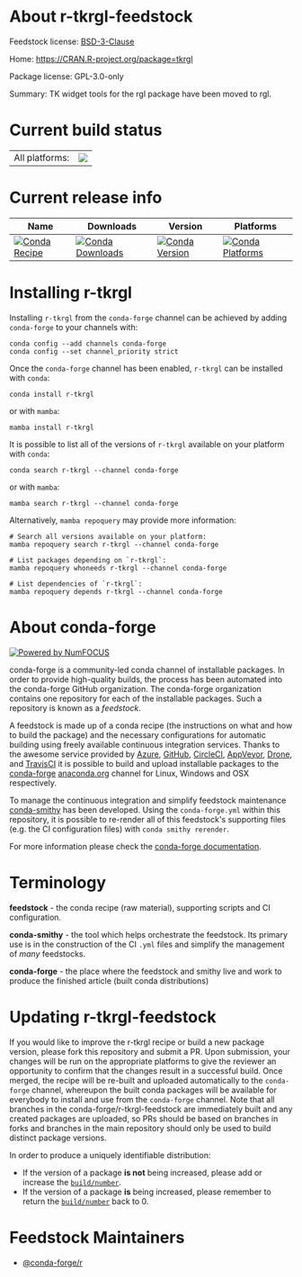 About r-tkrgl-feedstock
=======================

Feedstock license: [BSD-3-Clause](https://github.com/conda-forge/r-tkrgl-feedstock/blob/main/LICENSE.txt)

Home: https://CRAN.R-project.org/package=tkrgl

Package license: GPL-3.0-only

Summary: TK widget tools for the rgl package have been moved to rgl.

Current build status
====================


<table><tr><td>All platforms:</td>
    <td>
      <a href="https://dev.azure.com/conda-forge/feedstock-builds/_build/latest?definitionId=9677&branchName=main">
        <img src="https://dev.azure.com/conda-forge/feedstock-builds/_apis/build/status/r-tkrgl-feedstock?branchName=main">
      </a>
    </td>
  </tr>
</table>

Current release info
====================

| Name | Downloads | Version | Platforms |
| --- | --- | --- | --- |
| [![Conda Recipe](https://img.shields.io/badge/recipe-r--tkrgl-green.svg)](https://anaconda.org/conda-forge/r-tkrgl) | [![Conda Downloads](https://img.shields.io/conda/dn/conda-forge/r-tkrgl.svg)](https://anaconda.org/conda-forge/r-tkrgl) | [![Conda Version](https://img.shields.io/conda/vn/conda-forge/r-tkrgl.svg)](https://anaconda.org/conda-forge/r-tkrgl) | [![Conda Platforms](https://img.shields.io/conda/pn/conda-forge/r-tkrgl.svg)](https://anaconda.org/conda-forge/r-tkrgl) |

Installing r-tkrgl
==================

Installing `r-tkrgl` from the `conda-forge` channel can be achieved by adding `conda-forge` to your channels with:

```
conda config --add channels conda-forge
conda config --set channel_priority strict
```

Once the `conda-forge` channel has been enabled, `r-tkrgl` can be installed with `conda`:

```
conda install r-tkrgl
```

or with `mamba`:

```
mamba install r-tkrgl
```

It is possible to list all of the versions of `r-tkrgl` available on your platform with `conda`:

```
conda search r-tkrgl --channel conda-forge
```

or with `mamba`:

```
mamba search r-tkrgl --channel conda-forge
```

Alternatively, `mamba repoquery` may provide more information:

```
# Search all versions available on your platform:
mamba repoquery search r-tkrgl --channel conda-forge

# List packages depending on `r-tkrgl`:
mamba repoquery whoneeds r-tkrgl --channel conda-forge

# List dependencies of `r-tkrgl`:
mamba repoquery depends r-tkrgl --channel conda-forge
```


About conda-forge
=================

[![Powered by
NumFOCUS](https://img.shields.io/badge/powered%20by-NumFOCUS-orange.svg?style=flat&colorA=E1523D&colorB=007D8A)](https://numfocus.org)

conda-forge is a community-led conda channel of installable packages.
In order to provide high-quality builds, the process has been automated into the
conda-forge GitHub organization. The conda-forge organization contains one repository
for each of the installable packages. Such a repository is known as a *feedstock*.

A feedstock is made up of a conda recipe (the instructions on what and how to build
the package) and the necessary configurations for automatic building using freely
available continuous integration services. Thanks to the awesome service provided by
[Azure](https://azure.microsoft.com/en-us/services/devops/), [GitHub](https://github.com/),
[CircleCI](https://circleci.com/), [AppVeyor](https://www.appveyor.com/),
[Drone](https://cloud.drone.io/welcome), and [TravisCI](https://travis-ci.com/)
it is possible to build and upload installable packages to the
[conda-forge](https://anaconda.org/conda-forge) [anaconda.org](https://anaconda.org/)
channel for Linux, Windows and OSX respectively.

To manage the continuous integration and simplify feedstock maintenance
[conda-smithy](https://github.com/conda-forge/conda-smithy) has been developed.
Using the ``conda-forge.yml`` within this repository, it is possible to re-render all of
this feedstock's supporting files (e.g. the CI configuration files) with ``conda smithy rerender``.

For more information please check the [conda-forge documentation](https://conda-forge.org/docs/).

Terminology
===========

**feedstock** - the conda recipe (raw material), supporting scripts and CI configuration.

**conda-smithy** - the tool which helps orchestrate the feedstock.
                   Its primary use is in the construction of the CI ``.yml`` files
                   and simplify the management of *many* feedstocks.

**conda-forge** - the place where the feedstock and smithy live and work to
                  produce the finished article (built conda distributions)


Updating r-tkrgl-feedstock
==========================

If you would like to improve the r-tkrgl recipe or build a new
package version, please fork this repository and submit a PR. Upon submission,
your changes will be run on the appropriate platforms to give the reviewer an
opportunity to confirm that the changes result in a successful build. Once
merged, the recipe will be re-built and uploaded automatically to the
`conda-forge` channel, whereupon the built conda packages will be available for
everybody to install and use from the `conda-forge` channel.
Note that all branches in the conda-forge/r-tkrgl-feedstock are
immediately built and any created packages are uploaded, so PRs should be based
on branches in forks and branches in the main repository should only be used to
build distinct package versions.

In order to produce a uniquely identifiable distribution:
 * If the version of a package **is not** being increased, please add or increase
   the [``build/number``](https://docs.conda.io/projects/conda-build/en/latest/resources/define-metadata.html#build-number-and-string).
 * If the version of a package **is** being increased, please remember to return
   the [``build/number``](https://docs.conda.io/projects/conda-build/en/latest/resources/define-metadata.html#build-number-and-string)
   back to 0.

Feedstock Maintainers
=====================

* [@conda-forge/r](https://github.com/orgs/conda-forge/teams/r/)

